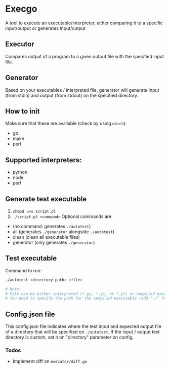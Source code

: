# Execgo

A tool to execute an executable/interpreter, either comparing it to a specific input/output or generates input/output

## Executor

Compares output of a program to a given output file with the specified input file.

## Generator

Based on your executables / interpreted file, generator will generate input (from stdin) and output (from stdout) on the specified directory.

## How to init

Make sure that these are available (check by using `which`):

- go
- make
- perl

## Supported interpreters:

- python
- node
- perl

## Generate test executable

1. `chmod u+x script.pl`
2. `./script.pl <command>`
   Optional commands are:

- (no command: generates `./autotest`)
- all (generates `./generator` alongside `./autotest`)
- clean (clean all executable files)
- generator (only generates `./generator`)

## Test executable

Command to run:

```sh
./autotest <directory-path> <file>

# Note:
# File can be either interpreted (*.py, *.js, or *.pl) or compiled executable
# You need to specify the path for the compiled executable (add "./" for file in current dir), otherwise error will be thrown.
```

## Config.json file

This config.json file indicates where the test input and expected output file of a directory that will be specified on `./autotest`. If the input / output test directory is custom, set it on "directory" parameter on config.

### Todos

- Implement diff on `executor/diff.go`
